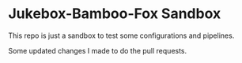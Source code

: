 # Jukebox-Bamboo-Fox Sandbox

This repo is just a sandbox to test some configurations and pipelines.

Some updated changes I made to do the pull requests.  